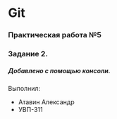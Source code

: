 # Git
### Практическая работа №5
### Задание 2.
##### Добавлено с помощью консоли.
Выполнил:
* Атавин Александр
* УВП-311